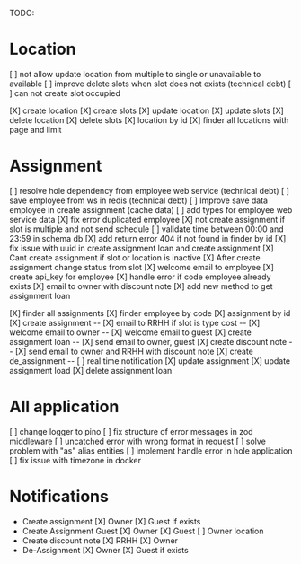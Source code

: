 TODO:

# Location

[ ] not allow update location from multiple to single or unavailable to available
[ ] improve delete slots when slot does not exists (technical debt)
[ ] can not create slot occupied

[X] create location
[X] create slots
[X] update location
[X] update slots
[X] delete location
[X] delete slots
[X] location by id
[X] finder all locations with page and limit

# Assignment

[ ] resolve hole dependency from employee web service (technical debt)
[ ] save employee from ws in redis (technical debt)
[ ] Improve save data employee in create assignment (cache data)
[ ] add types for employee web service data
[X] fix error duplicated employee
[X] not create assignment if slot is multiple and not send schedule
[ ] validate time between 00:00 and 23:59 in schema db
[X] add return error 404 if not found in finder by id
[X] fix issue with uuid in create assignment loan and create assignment
[X] Cant create assignment if slot or location is inactive
[X] After create assignment change status from slot
[X] welcome email to employee
[X] create api_key for employee
[X] handle error if code employee already exists
[X] email to owner with discount note
[X] add new method to get assignment loan

[X] finder all assignments
[X] finder employee by code
[X] assignment by id
[X] create assignment
-- [X] email to RRHH if slot is type cost
-- [X] welcome email to owner
-- [X] welcome email to guest
[X] create assignment loan
-- [X] send email to owner, guest
[X] create discount note
-- [X] send email to owner and RRHH with discount note
[X] create de_assignment
-- [ ] real time notification
[X] update assignment
[X] update assignment load
[X] delete assignment loan

# All application

[ ] change logger to pino
[ ] fix structure of error messages in zod middleware
[ ] uncatched error with wrong format in request
[ ] solve problem with "as" alias entities
[ ] implement handle error in hole application
[ ] fix issue with timezone in docker

# Notifications

- Create assignment
  [X] Owner
  [X] Guest if exists
- Create Assignment Guest
  [X] Owner
  [X] Guest
  [ ] Owner location
- Create discount note
  [X] RRHH
  [X] Owner
- De-Assignment
  [X] Owner
  [X] Guest if exists
